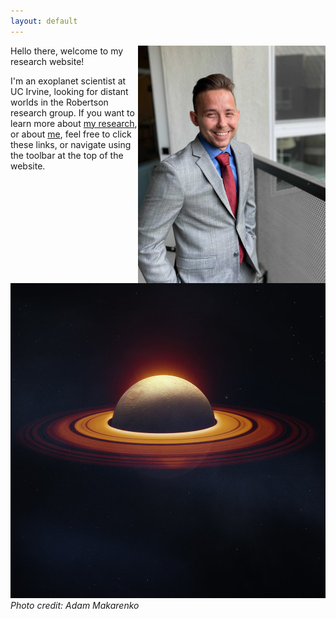 ```yaml
---
layout: default
---
```


<img align="right" width="300" height="380" src="./Images/Corey.png">

Hello there, welcome to my research website!


I'm an exoplanet scientist at UC Irvine, looking for distant worlds in the Robertson research group. If you want to learn more about [my research](/myresearch/), or about [me](/about/), feel free to click these links, or navigate using the toolbar at the top of the website.








![Image](Images/EXP197A.jpg)
*Photo credit: Adam Makarenko*
